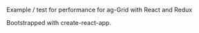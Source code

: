 Example / test for performance for ag-Grid with React and Redux

Bootstrapped with create-react-app.